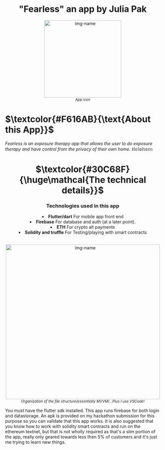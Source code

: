 <h1 align="center">"Fearless" an app by Julia Pak</h1>
<!--
to align the header title to the center
<h2 align="center">by: Julia Pak</h2>
-->


<p align="center"><img alt="img-name" src="https://user-images.githubusercontent.com/41366455/181997005-7f584729-eb1c-41b1-9a90-e9da21108e66.png" width="250"><br><sup><em>App icon</sup></em></p>

# **$\textcolor{#F616AB}{\text{About this App}}$**

*Fearless is an exposure therapy app that allows the user to do exposure therapy and have control from the privacy of their own home.*
$\mathbb{Helo hom}$
<h1 align="center">$\textcolor{#30C68F}{\huge\mathcal{The technical details}}$</h1>

<div align="center"><h3 align="center">Technologies used in this app</h3>

<li> <b>Flutter/dart</b> For mobile app front end<br></li>
<li> <b>Firebase</b> For database and auth (at a later point).<br></li>
<li> <b>ETH</b> For crypto alt payments<br></li>
<li> <b>Solidity and truffle</b> For Testing/playing with smart contracts<br></li>
<br>
    </div>

<p align="center"><img alt="img-name" src="https://user-images.githubusercontent.com/41366455/176866330-764ec99a-8803-43cd-8181-b24b18143dc9.png" height="500"><br><sup><em>Organization of the file structure(essentially MVVM)...Plus I use VSCode!</sup></em></p>

You must have the flutter sdk installed. This app runs firebase for both login and datastorage. An apk is provided on my hackathon submission for this purpose so you can validate that this app works. It is also suggested that you know how to work with solidity smart contracts and run on the ethereum textnet, but that is not wholly required as that's a slim portion of the app, really only geared towards less then 5% of customers and it's just me trying to learn new things.
